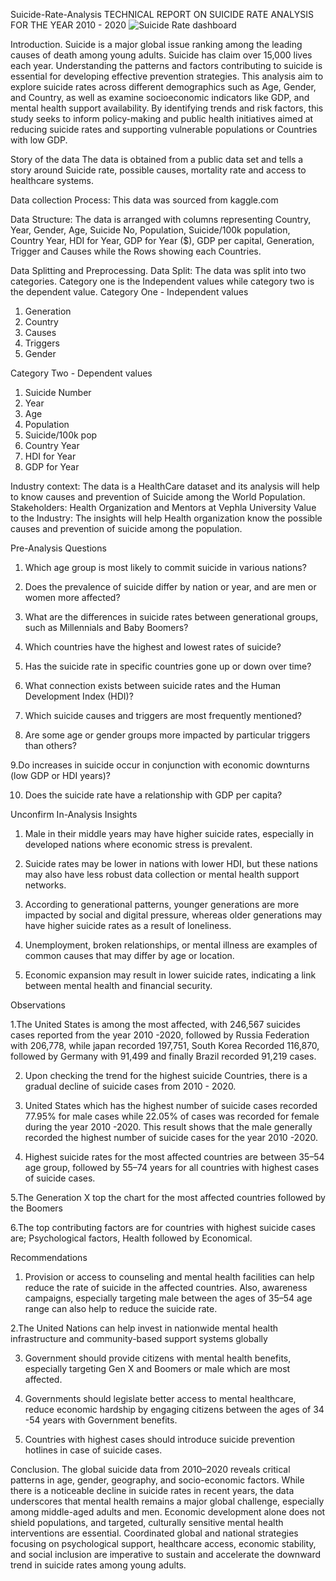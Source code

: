 Suicide-Rate-Analysis
TECHNICAL REPORT ON SUICIDE RATE ANALYSIS FOR THE YEAR 2010 - 2020
![Suicide Rate dashboard](https://github.com/user-attachments/assets/b4859b14-8b18-4872-bbc8-bd611440b5cc)

Introduction.
Suicide is a major global issue ranking among the leading causes of death among young adults. Suicide has claim over 15,000 lives each year. Understanding the patterns and factors contributing to suicide is essential for developing effective prevention strategies. This analysis aim to explore suicide rates across different demographics such as Age, Gender, and Country, as well as examine socioeconomic indicators like GDP, and mental health support availability. By identifying trends and risk factors, this study seeks to inform policy-making and public health initiatives aimed at reducing suicide rates and supporting vulnerable populations or Countries with low GDP.

Story of the data
The data is obtained from a public data set and tells a story around Suicide rate, possible causes, mortality rate and access to healthcare systems.

Data collection Process: This data was sourced from kaggle.com

Data Structure: The data is arranged with columns representing Country, Year, Gender, Age, Suicide No, Population, Suicide/100k population, Country Year, HDI for Year, GDP for Year ($), GDP per capital, Generation, Trigger and Causes while the Rows showing each Countries.

Data Splitting and Preprocessing.
Data Split: The data was split into two categories. Category one is the Independent values while category two is the dependent value.
Category One - Independent values
1. Generation
2. Country
3. Causes
4. Triggers
5. Gender

Category Two - Dependent values
1. Suicide Number
2. Year
3. Age
4. Population
5. Suicide/100k pop
6. Country Year
7. HDI for Year
8. GDP for Year
   
Industry context: The data is a HealthCare dataset and its analysis will help to know causes and prevention of Suicide among the World Population.
Stakeholders: Health Organization and Mentors at Vephla University
Value to the Industry: The insights will help Health organization know the possible causes and prevention of suicide among the population.

Pre-Analysis
Questions
1. Which age group is most likely to commit suicide in various nations?

2. Does the prevalence of suicide differ by nation or year, and are men or women more affected?

3. What are the differences in suicide rates between generational groups, such as Millennials and Baby Boomers?

4. Which countries have the highest and lowest rates of suicide?

5. Has the suicide rate in specific countries gone up or down over time?

6. What connection exists between suicide rates and the Human Development Index (HDI)?

7. Which suicide causes and triggers are most frequently mentioned?

8. Are some age or gender groups more impacted by particular triggers than others?

9.Do increases in suicide occur in conjunction with economic downturns (low GDP or HDI years)?

10. Does the suicide rate have a relationship with GDP per capita?

Unconfirm In-Analysis Insights
1. Male in their middle years may have higher suicide rates, especially in developed nations where economic stress is prevalent.
2. Suicide rates may be lower in nations with lower HDI, but these nations may also have less robust data collection or mental health support networks.

3. According to generational patterns, younger generations are more impacted by social and digital pressure, whereas older generations may have higher suicide rates as a result of loneliness.

4. Unemployment, broken relationships, or mental illness are examples of common causes that may differ by age or location.

5. Economic expansion may result in lower suicide rates, indicating a link between mental health and financial security.
   
Observations

1.The United States is among the most affected, with 246,567 suicides cases reported from the year 2010 -2020, followed by Russia Federation with 206,778, while japan recorded 197,751, South Korea Recorded 116,870, followed by Germany with 91,499 and finally Brazil recorded 91,219 cases.

2. Upon checking the trend for the highest suicide Countries, there is a gradual decline of suicide cases from 2010 - 2020.

3. United States which has the highest number of suicide cases recorded 77.95% for male cases while 22.05% of cases was recorded for female during the year 2010 -2020. This result shows that the male generally recorded the highest number of suicide cases for the year 2010 -2020.

4. Highest suicide rates for the most affected countries are between 35–54 age group, followed by 55–74 years for all countries with highest cases of suicide cases.

5.The Generation X top the chart for the most affected countries followed by the Boomers

6.The top contributing factors are for countries with highest suicide cases are; Psychological factors, Health followed by Economical.

Recommendations
1. Provision or access to counseling and mental health facilities can help reduce the rate of suicide in the affected countries. Also, awareness campaigns, especially targeting male between the ages of 35–54 age range can also help to reduce the suicide rate.

2.The United Nations can help invest in nationwide mental health infrastructure and community-based support systems globally

3. Government should provide citizens with mental health benefits, especially targeting Gen X and Boomers or male which are most affected.

4. Governments should legislate better access to mental healthcare, reduce economic hardship by engaging citizens between the ages of 34 -54 years with Government benefits. 

5. Countries with highest cases should introduce suicide prevention hotlines in case of suicide cases.

 
Conclusion.
The global suicide data from 2010–2020 reveals critical patterns in age, gender, geography, and socio-economic factors. While there is a noticeable decline in suicide rates in recent years, the data underscores that mental health remains a major global challenge, especially among middle-aged adults and men. Economic development alone does not shield populations, and targeted, culturally sensitive mental health interventions are essential. Coordinated global and national strategies focusing on psychological support, healthcare access, economic stability, and social inclusion are imperative to sustain and accelerate the downward trend in suicide rates among young adults.
